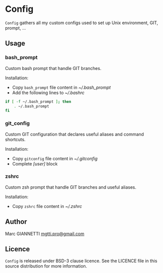 # Config

`Config` gathers all my custom configs used to set up Unix environment, GIT, prompt, ...

## Usage

### bash_prompt

Custom bash prompt that handle GIT branches.

Installation:
- Copy `bash_prompt` file content in *~/.bash_prompt*
- Add the following lines to *~/.bashrc*

```bash
if [ -f ~/.bash_prompt ]; then
    . ~/.bash_prompt
fi
```

### git_config

Custom GIT configuration that declares useful aliases and command shortcuts.

Installation:
- Copy `gitconfig` file content in *~/.gitconfig*
- Complete *[user]* block

### zshrc

Custom zsh prompt that handle GIT branches and useful aliases.

Installation:
- Copy `zshrc` file content in *~/.zshrc*

## Author

Marc GIANNETTI <mgtti.pro@gmail.com>

## Licence

`Config` is released under BSD-3 clause licence. See the LICENCE file in this source distribution for more information.
